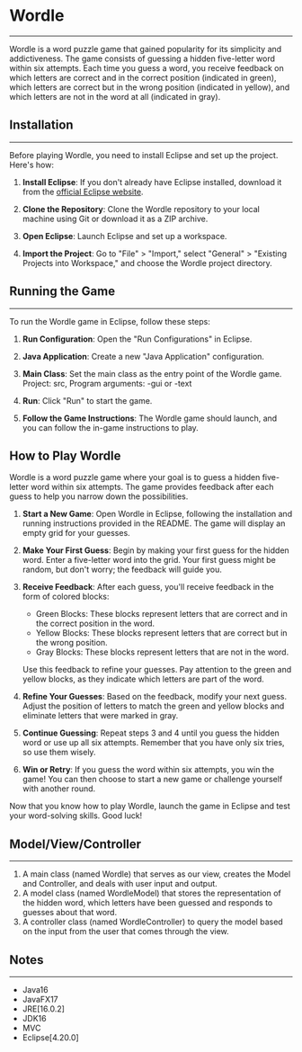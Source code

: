 # Wordle

---

Wordle is a word puzzle game that gained popularity for its simplicity and addictiveness. The game consists of guessing a hidden five-letter word within six attempts. Each time you guess a word, you receive feedback on which letters are correct and in the correct position (indicated in green), which letters are correct but in the wrong position (indicated in yellow), and which letters are not in the word at all (indicated in gray).


## Installation

---

Before playing Wordle, you need to install Eclipse and set up the project. Here's how:

1. **Install Eclipse**: If you don't already have Eclipse installed, download it from the [official Eclipse website](https://www.eclipse.org/).

2. **Clone the Repository**: Clone the Wordle repository to your local machine using Git or download it as a ZIP archive.

3. **Open Eclipse**: Launch Eclipse and set up a workspace.

4. **Import the Project**: Go to "File" > "Import," select "General" > "Existing Projects into Workspace," and choose the Wordle project directory.


## Running the Game

---

To run the Wordle game in Eclipse, follow these steps:

1. **Run Configuration**: Open the "Run Configurations" in Eclipse.

2. **Java Application**: Create a new "Java Application" configuration.

3. **Main Class**: Set the main class as the entry point of the Wordle game. Project: src, Program arguments: -gui or -text

4. **Run**: Click "Run" to start the game.

5. **Follow the Game Instructions**: The Wordle game should launch, and you can follow the in-game instructions to play.

## How to Play Wordle

Wordle is a word puzzle game where your goal is to guess a hidden five-letter word within six attempts. The game provides feedback after each guess to help you narrow down the possibilities.

1. **Start a New Game**: Open Wordle in Eclipse, following the installation and running instructions provided in the README. The game will display an empty grid for your guesses.

2. **Make Your First Guess**: Begin by making your first guess for the hidden word. Enter a five-letter word into the grid. Your first guess might be random, but don't worry; the feedback will guide you.

3. **Receive Feedback**: After each guess, you'll receive feedback in the form of colored blocks:

    - Green Blocks: These blocks represent letters that are correct and in the correct position in the word.
    - Yellow Blocks: These blocks represent letters that are correct but in the wrong position.
    - Gray Blocks: These blocks represent letters that are not in the word.

   Use this feedback to refine your guesses. Pay attention to the green and yellow blocks, as they indicate which letters are part of the word.

4. **Refine Your Guesses**: Based on the feedback, modify your next guess. Adjust the position of letters to match the green and yellow blocks and eliminate letters that were marked in gray.

5. **Continue Guessing**: Repeat steps 3 and 4 until you guess the hidden word or use up all six attempts. Remember that you have only six tries, so use them wisely.

6. **Win or Retry**: If you guess the word within six attempts, you win the game! You can then choose to start a new game or challenge yourself with another round.


Now that you know how to play Wordle, launch the game in Eclipse and test your word-solving skills. Good luck!


## Model/View/Controller

---

1.	A main class (named Wordle) that serves as our view, creates the Model and Controller, and deals with user input and output.
2.	A model class (named WordleModel) that stores the representation of the hidden word, which letters have been guessed and responds to guesses about that word.
3.	A controller class (named WordleController) to query the model based on the input from the user that comes through the view.




## Notes

---

- Java16
- JavaFX17
- JRE[16.0.2]
- JDK16
- MVC
- Eclipse[4.20.0]
